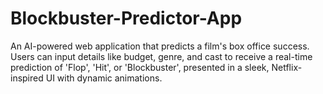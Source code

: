 # Blockbuster-Predictor-App
An AI-powered web application that predicts a film's box office success. Users can input details like budget, genre, and cast to receive a real-time prediction of 'Flop', 'Hit', or 'Blockbuster', presented in a sleek, Netflix-inspired UI with dynamic animations.
